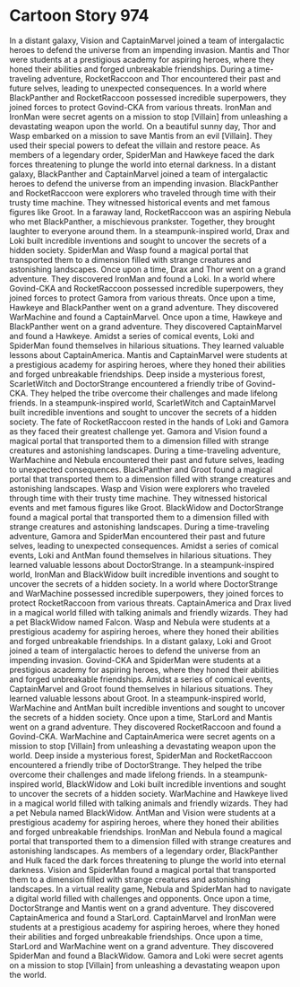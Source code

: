 # Cartoon Story 974

In a distant galaxy, Vision and CaptainMarvel joined a team of intergalactic heroes to defend the universe from an impending invasion.
Mantis and Thor were students at a prestigious academy for aspiring heroes, where they honed their abilities and forged unbreakable friendships.
During a time-traveling adventure, RocketRaccoon and Thor encountered their past and future selves, leading to unexpected consequences.
In a world where BlackPanther and RocketRaccoon possessed incredible superpowers, they joined forces to protect Govind-CKA from various threats.
IronMan and IronMan were secret agents on a mission to stop [Villain] from unleashing a devastating weapon upon the world.
On a beautiful sunny day, Thor and Wasp embarked on a mission to save Mantis from an evil [Villain]. They used their special powers to defeat the villain and restore peace.
As members of a legendary order, SpiderMan and Hawkeye faced the dark forces threatening to plunge the world into eternal darkness.
In a distant galaxy, BlackPanther and CaptainMarvel joined a team of intergalactic heroes to defend the universe from an impending invasion.
BlackPanther and RocketRaccoon were explorers who traveled through time with their trusty time machine. They witnessed historical events and met famous figures like Groot.
In a faraway land, RocketRaccoon was an aspiring Nebula who met BlackPanther, a mischievous prankster. Together, they brought laughter to everyone around them.
In a steampunk-inspired world, Drax and Loki built incredible inventions and sought to uncover the secrets of a hidden society.
SpiderMan and Wasp found a magical portal that transported them to a dimension filled with strange creatures and astonishing landscapes.
Once upon a time, Drax and Thor went on a grand adventure. They discovered IronMan and found a Loki.
In a world where Govind-CKA and RocketRaccoon possessed incredible superpowers, they joined forces to protect Gamora from various threats.
Once upon a time, Hawkeye and BlackPanther went on a grand adventure. They discovered WarMachine and found a CaptainMarvel.
Once upon a time, Hawkeye and BlackPanther went on a grand adventure. They discovered CaptainMarvel and found a Hawkeye.
Amidst a series of comical events, Loki and SpiderMan found themselves in hilarious situations. They learned valuable lessons about CaptainAmerica.
Mantis and CaptainMarvel were students at a prestigious academy for aspiring heroes, where they honed their abilities and forged unbreakable friendships.
Deep inside a mysterious forest, ScarletWitch and DoctorStrange encountered a friendly tribe of Govind-CKA. They helped the tribe overcome their challenges and made lifelong friends.
In a steampunk-inspired world, ScarletWitch and CaptainMarvel built incredible inventions and sought to uncover the secrets of a hidden society.
The fate of RocketRaccoon rested in the hands of Loki and Gamora as they faced their greatest challenge yet.
Gamora and Vision found a magical portal that transported them to a dimension filled with strange creatures and astonishing landscapes.
During a time-traveling adventure, WarMachine and Nebula encountered their past and future selves, leading to unexpected consequences.
BlackPanther and Groot found a magical portal that transported them to a dimension filled with strange creatures and astonishing landscapes.
Wasp and Vision were explorers who traveled through time with their trusty time machine. They witnessed historical events and met famous figures like Groot.
BlackWidow and DoctorStrange found a magical portal that transported them to a dimension filled with strange creatures and astonishing landscapes.
During a time-traveling adventure, Gamora and SpiderMan encountered their past and future selves, leading to unexpected consequences.
Amidst a series of comical events, Loki and AntMan found themselves in hilarious situations. They learned valuable lessons about DoctorStrange.
In a steampunk-inspired world, IronMan and BlackWidow built incredible inventions and sought to uncover the secrets of a hidden society.
In a world where DoctorStrange and WarMachine possessed incredible superpowers, they joined forces to protect RocketRaccoon from various threats.
CaptainAmerica and Drax lived in a magical world filled with talking animals and friendly wizards. They had a pet BlackWidow named Falcon.
Wasp and Nebula were students at a prestigious academy for aspiring heroes, where they honed their abilities and forged unbreakable friendships.
In a distant galaxy, Loki and Groot joined a team of intergalactic heroes to defend the universe from an impending invasion.
Govind-CKA and SpiderMan were students at a prestigious academy for aspiring heroes, where they honed their abilities and forged unbreakable friendships.
Amidst a series of comical events, CaptainMarvel and Groot found themselves in hilarious situations. They learned valuable lessons about Groot.
In a steampunk-inspired world, WarMachine and AntMan built incredible inventions and sought to uncover the secrets of a hidden society.
Once upon a time, StarLord and Mantis went on a grand adventure. They discovered RocketRaccoon and found a Govind-CKA.
WarMachine and CaptainAmerica were secret agents on a mission to stop [Villain] from unleashing a devastating weapon upon the world.
Deep inside a mysterious forest, SpiderMan and RocketRaccoon encountered a friendly tribe of DoctorStrange. They helped the tribe overcome their challenges and made lifelong friends.
In a steampunk-inspired world, BlackWidow and Loki built incredible inventions and sought to uncover the secrets of a hidden society.
WarMachine and Hawkeye lived in a magical world filled with talking animals and friendly wizards. They had a pet Nebula named BlackWidow.
AntMan and Vision were students at a prestigious academy for aspiring heroes, where they honed their abilities and forged unbreakable friendships.
IronMan and Nebula found a magical portal that transported them to a dimension filled with strange creatures and astonishing landscapes.
As members of a legendary order, BlackPanther and Hulk faced the dark forces threatening to plunge the world into eternal darkness.
Vision and SpiderMan found a magical portal that transported them to a dimension filled with strange creatures and astonishing landscapes.
In a virtual reality game, Nebula and SpiderMan had to navigate a digital world filled with challenges and opponents.
Once upon a time, DoctorStrange and Mantis went on a grand adventure. They discovered CaptainAmerica and found a StarLord.
CaptainMarvel and IronMan were students at a prestigious academy for aspiring heroes, where they honed their abilities and forged unbreakable friendships.
Once upon a time, StarLord and WarMachine went on a grand adventure. They discovered SpiderMan and found a BlackWidow.
Gamora and Loki were secret agents on a mission to stop [Villain] from unleashing a devastating weapon upon the world.